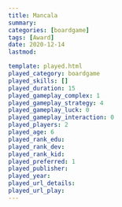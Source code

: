 ```yaml
---
title: Mancala
summary: 
categories: [boardgame]
tags: [Award]
date: 2020-12-14
lastmod: 

template: played.html
played_category: boardgame
played_skills: []
played_duration: 15
played_gameplay_complex: 1
played_gameplay_strategy: 4
played_gameplay_luck: 0
played_gameplay_interaction: 0
played_players: 2
played_age: 6
played_rank_edu: 
played_rank_dev: 
played_rank_kid: 
played_preferred: 1
played_publisher: 
played_year: 
played_url_details: 
played_url_play: 
---
```

